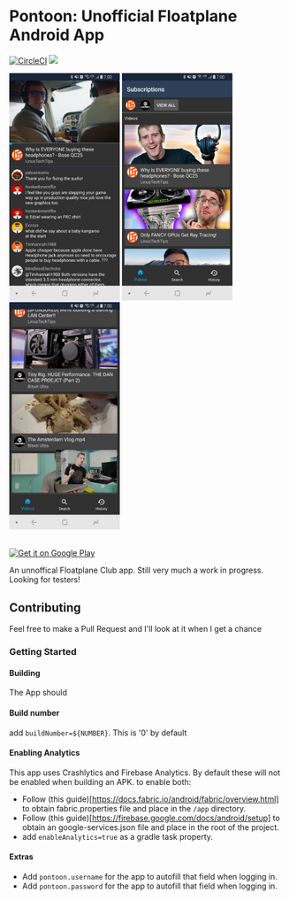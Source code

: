 # Pontoon: Unofficial Floatplane Android App

[![CircleCI](https://circleci.com/gh/Dumblydore/Pontoon/tree/master.svg?style=shield&circle-token=e8244f8d38776f64138c691abfabc51682ebf562)](https://circleci.com/gh/Dumblydore/Pontoon/tree/master) [![](https://img.shields.io/badge/license-GPL--3.0-blue.svg)](LICENSE)

<img src="assets/screenshots/player.png" width="200"> <img src="assets/screenshots/subscriptions.png" width="200"> <img src="assets/screenshots/subscriptions_pip.png" width="200">

<br/>
<a href='https://play.google.com/store/apps/details?id=me.mauricee.pontoon&pcampaignid=MKT-Other-global-all-co-prtnr-py-PartBadge-Mar2515-1'><img alt='Get it on Google Play' src='https://play.google.com/intl/en_us/badges/images/generic/en_badge_web_generic.png' width="200px"/></a>
<br/>

An unnoffical Floatplane Club app. Still very much a work in progress. Looking for testers!

## Contributing
Feel free to make a Pull Request and I'll look at it when I get a chance
### Getting Started
#### Building
The App should 

#### Build number
   add `buildNumber=${NUMBER}`. This is '0' by default

#### Enabling Analytics
   This app uses Crashlytics and Firebase Analytics. By default these will not be enabled when
   building an APK. to enable both:
   - Follow (this guide)[https://docs.fabric.io/android/fabric/overview.html] to obtain fabric.properties file and place in the `/app` directory.
   - Follow (this guide)[https://firebase.google.com/docs/android/setup] to obtain an google-services.json file and place in the root of the project.
   - add `enableAnalytics=true` as a gradle task property.

#### Extras
   - Add `pontoon.username` for the app to autofill that field when logging in. 
   - Add `pontoon.password` for the app to autofill that field when logging in. 